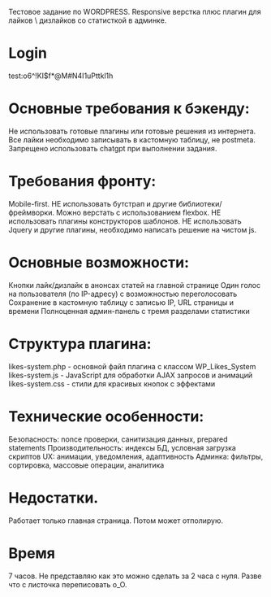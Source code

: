 Тестовое задание по WORDPRESS. Responsive верстка плюс плагин для лайков \ дизлайков со статисткой в админке.

# Login

test:o6^!KI$f*@M#N4I1uPttkl1h

# Основные требования к бэкенду:

Не использовать готовые плагины или готовые решения из интернета.
Все лайки необходимо записывать в кастомную таблицу, не postmeta.
Запрещено использовать chatgpt при выполнении задания.

# Требования фронту:

Mobile-first.
НЕ использовать бутстрап и другие библиотеки/фреймворки. 
Можно верстать с использованием flexbox.
НЕ использовать плагины конструкторов шаблонов.
НЕ использовать Jquery и другие плагины, необходимо написать решение на чистом js.

# Основные возможности:

Кнопки лайк/дизлайк в анонсах статей на главной странице
Один голос на пользователя (по IP-адресу) с возможностью переголосовать
Сохранение в кастомную таблицу с записью IP, URL страницы и времени
Полноценная админ-панель с тремя разделами статистики

# Структура плагина:

likes-system.php - основной файл плагина с классом WP_Likes_System
likes-system.js - JavaScript для обработки AJAX запросов и анимаций
likes-system.css - стили для красивых кнопок с эффектами

# Технические особенности:

Безопасность: nonce проверки, санитизация данных, prepared statements
Производительность: индексы БД, условная загрузка скриптов
UX: анимации, уведомления, адаптивность
Админка: фильтры, сортировка, массовые операции, аналитика

# Недостатки.
Работает только главная страница.
Потом может отполирую.

# Время
7 часов. Не представляю как это можно сделать за 2 часа с нуля. Разве что с листочка переписовать o_O.